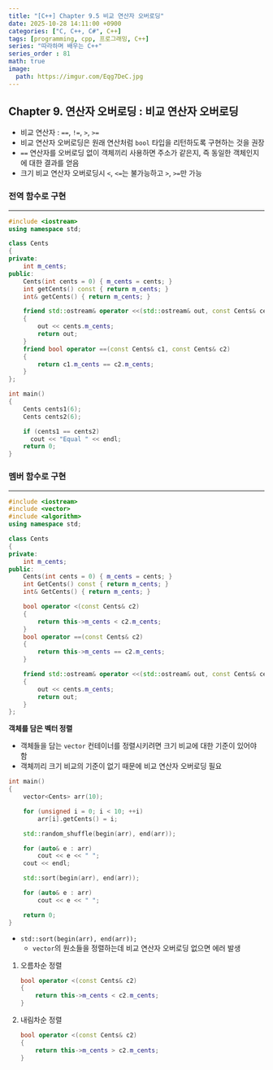 ```yaml
---
title: "[C++] Chapter 9.5 비교 연산자 오버로딩"
date: 2025-10-28 14:11:00 +0900
categories: ["C, C++, C#", C++]
tags: [programming, cpp, 프로그래밍, C++]
series: "따라하며 배우는 C++"
series_order : 81
math: true
image:
  path: https://imgur.com/Eqg7DeC.jpg
---
```


## Chapter 9. 연산자 오버로딩 : 비교 연산자 오버로딩

- 비교 연산자 : `==`, `!=`, `>`, `>=`
- 비교 연산자 오버로딩은 원래 연산처럼 `bool` 타입을 리턴하도록 구현하는 것을 권장
- `==` 연산자를 오버로딩 없이 객체끼리 사용하면 주소가 같은지, 즉 동일한 객체인지에 대한 결과를 얻음
- 크기 비교 연산자 오버로딩시 `<`, `<=`는 불가능하고 `>`, `>=`만 가능

### 전역 함수로 구현

---

```cpp
#include <iostream>
using namespace std;

class Cents
{
private:
    int m_cents;
public:
    Cents(int cents = 0) { m_cents = cents; }
    int getCents() const { return m_cents; }
    int& getCents() { return m_cents; }

    friend std::ostream& operator <<(std::ostream& out, const Cents& cents)
    {
        out << cents.m_cents;
        return out;
    }
    friend bool operator ==(const Cents& c1, const Cents& c2)
    {
        return c1.m_cents == c2.m_cents;
    }
};

int main()
{
    Cents cents1(6);
    Cents cents2(6);

    if (cents1 == cents2)
      cout << "Equal " << endl;
    return 0;
}
```

### 멤버 함수로 구현

---

```cpp
#include <iostream>
#include <vector>
#include <algorithm>
using namespace std;

class Cents
{
private:
    int m_cents;
public:
    Cents(int cents = 0) { m_cents = cents; }
    int GetCents() const { return m_cents; }
    int& GetCents() { return m_cents; }

    bool operator <(const Cents& c2)
    {
        return this->m_cents < c2.m_cents;
    }
    bool operator ==(const Cents& c2)
    {
        return this->m_cents == c2.m_cents;
    }

    friend std::ostream& operator <<(std::ostream& out, const Cents& cents)
    {
        out << cents.m_cents;
        return out;
    }
};
```

**객체를 담은 벡터 정렬**  

- 객체들을 담는 `vector` 컨테이너를 정렬시키려면 크기 비교에 대한 기준이 있어야 함
- 객체끼리 크기 비교의 기준이 없기 때문에 비교 연산자 오버로딩 필요

```cpp
int main()
{
    vector<Cents> arr(10);

    for (unsigned i = 0; i < 10; ++i)
        arr[i].getCents() = i;

    std::random_shuffle(begin(arr), end(arr)); 

    for (auto& e : arr)
        cout << e << " ";
    cout << endl;

    std::sort(begin(arr), end(arr));

    for (auto& e : arr)
        cout << e << " ";

    return 0;
}
```

- `std::sort(begin(arr), end(arr));`
  - `vector`의 원소들을 정렬하는데 비교 연산자 오버로딩 없으면 에러 발생

1. 오름차순 정렬

    ```cpp
    bool operator <(const Cents& c2)
    {
        return this->m_cents < c2.m_cents;
    }
    ```

2. 내림차순 정렬

    ```cpp
    bool operator <(const Cents& c2)
    {
        return this->m_cents > c2.m_cents;
    }
    ```
